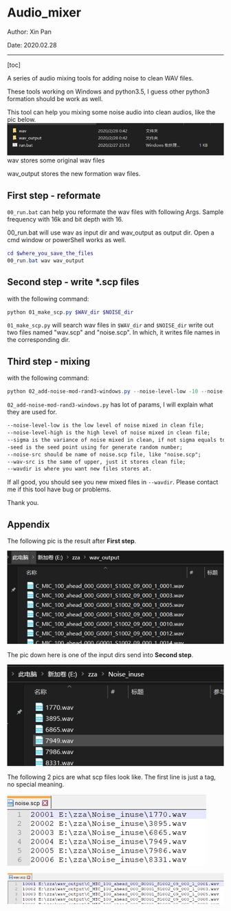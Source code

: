 # Audio_mixer

Author: Xin Pan

Date: 2020.02.28

---

[toc]

A series of audio mixing tools for adding noise to clean WAV files. 

These tools working on Windows and python3.5, I guess other python3 formation should be work as well.

This tool can help you mixing some noise audio into clean audios,  like the pic below.
![文件夹结构](assets/1.png)
wav stores some original wav files 

wav_output stores the new formation wav files.

## First step - reformate

`00_run.bat` can help you reformate the wav files with following Args. Sample frequency with 16k and bit depth with 16.

00_run.bat will use wav as input dir and wav_output as output dir. Open a cmd window or powerShell works as well.

```powershell
cd $where_you_save_the_files
00_run.bat wav wav_output
```



## Second step - write *.scp files

with the following command:

```powershell
python 01_make_scp.py $WAV_dir $NOISE_dir
```

`01_make_scp.py` will search wav files in `$WAV_dir` and  `$NOISE_dir` write out two files named "wav.scp" and "noise.scp". In which, it writes file names in the corresponding dir.



## Third step - mixing

with the following command:

```powershell
python 02_add-noise-mod-rand3-windows.py --noise-level-low -10 --noise-level-high 15 --sigma 0 --seed 32 --verbose 0 --noise-src noise.scp --wav-src wav.scp --wavdir output
```

`02_add-noise-mod-rand3-windows.py` has lot of params, I will explain what they are used for.

```tex
--noise-level-low is the low level of noise mixed in clean file;
--noise-level-high is the high level of noise mixed in clean file;
--sigma is the variance of noise mixed in clean, if not sigma equals to 0, noise mixed in clean will have extra surge;
-seed is the seed point using for generate random number;
--noise-src should be name of noise.scp file, like "noise.scp"; 
--wav-src is the same of upper, just it stores clean file;
--wavdir is where you want new files stores at.
```

If all good, you should see you new mixed files in `--wavdir`. Please contact me if this tool have bug or problems.

Thank you.



## Appendix

The following pic is the result after **First step**.

![Files in output dir](assets/2.png)

The pic down here is one of the input dirs send into **Second step**.

![Files in output dir](assets/3.png)

The following 2 pics are what scp files look like. The first line is just a tag, no special meaning.

![Files in output dir](assets/4.png)

![Files in output dir](assets/5.png)

